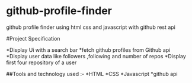 # github-profile-finder
github profile finder using html css and javascript with github rest api



#Project Specification

*Display Ui with a search bar
*fetch github profiles from Github api
*Display user data like followers ,following and number of repos
*Display first four repository of a user

##Tools and technology  used :-
*HTML
*CSS
*Javascript
*github api
